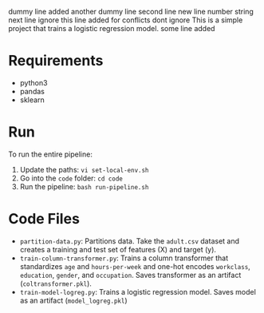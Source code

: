 dummy line added
another dummy line
second line new line
number string
next line
 ignore this line added for conflicts dont ignore
This is a simple project that trains a logistic regression model.
some line added

# Requirements
* python3 
* pandas
* sklearn

# Run
To run the entire pipeline:

1. Update the paths: `vi set-local-env.sh`
2. Go into the `code` folder: `cd code`
3. Run the pipeline: `bash run-pipeline.sh`

# Code Files
* `partition-data.py`: Partitions data. Take the `adult.csv` dataset and creates a training and test set of features (X) and target (y).
* `train-column-transformer.py`: Trains a column transformer that standardizes `age` and `hours-per-week` and one-hot encodes `workclass`, `education`, `gender`, and `occupation`.  Saves transformer as an artifact (`coltransformer.pkl`).
* `train-model-logreg.py`: Trains a logistic regression model.  Saves model as an artifact (`model_logreg.pkl`)

